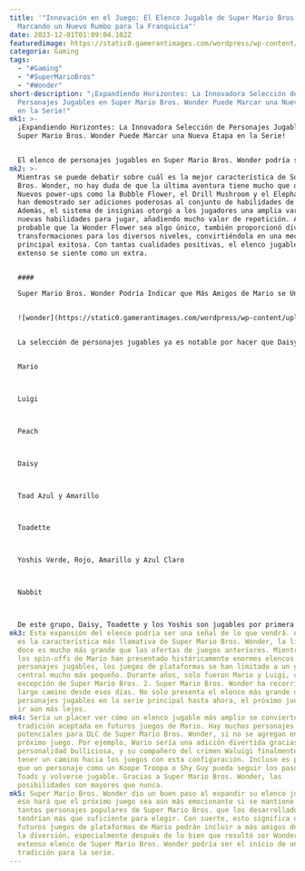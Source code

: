 ```yaml
---
title: '"Innovación en el Juego: El Elenco Jugable de Super Mario Bros. Wonder
  Marcando un Nuevo Rumbo para la Franquicia"'
date: 2023-12-01T01:09:04.102Z
featuredimage: https://static0.gamerantimages.com/wordpress/wp-content/uploads/2023/11/super-mario-bros-wonder-character-select.jpg?q=50&fit=contain&w=1140&h=&dpr=1.5
categoria: Gaming
tags:
  - "#Gaming"
  - "#SuperMarioBros"
  - "#Wonder"
short-description: "¡Expandiendo Horizontes: La Innovadora Selección de
  Personajes Jugables en Super Mario Bros. Wonder Puede Marcar una Nueva Etapa
  en la Serie!"
mk1: >-
  ¡Expandiendo Horizontes: La Innovadora Selección de Personajes Jugables en
  Super Mario Bros. Wonder Puede Marcar una Nueva Etapa en la Serie!


  El elenco de personajes jugables en Super Mario Bros. Wonder podría ser el comienzo de una nueva tradición en la serie. Aunque la jugabilidad evoca a los clásicos plataformeros de Mario, Super Mario Bros. Wonder transformó la fórmula de muchas maneras. Una de las adiciones más significativas fue el elenco de personajes jugables del juego. Aunque parezca un cambio pequeño en comparación con todo lo demás, podría tener el impacto más importante a largo plazo. Super Mario Bros. Wonder fue un juego experimental y uno que podría haber cambiado el statu quo de la serie.
mk2: >-
  Mientras se puede debatir sobre cuál es la mejor característica de Super Mario
  Bros. Wonder, no hay duda de que la última aventura tiene mucho que ofrecer.
  Nuevos power-ups como la Bubble Flower, el Drill Mushroom y el Elephant Suit
  han demostrado ser adiciones poderosas al conjunto de habilidades de Mario.
  Además, el sistema de insignias otorgó a los jugadores una amplia variedad de
  nuevas habilidades para jugar, añadiendo mucho valor de repetición. Aunque es
  probable que la Wonder Flower sea algo único, también proporcionó divertidas
  transformaciones para los diversos niveles, convirtiéndola en una mecánica
  principal exitosa. Con tantas cualidades positivas, el elenco jugable más
  extenso se siente como un extra.


  #### 

  Super Mario Bros. Wonder Podría Indicar que Más Amigos de Mario se Unirán a sus Aventuras


  ![wonder](https://static0.gamerantimages.com/wordpress/wp-content/uploads/2023/10/super-mario-bros-wonder-crown-frustrating-rework.jpg?q=50&fit=crop&w=1500&dpr=1.5 "wonder")


  La selección de personajes jugables ya es notable por hacer que Daisy sea jugable por primera vez en la serie principal de Super Mario Bros. En total, la selección se ha expandido significativamente, incluyendo a:


  Mario



  Luigi



  Peach



  Daisy



  Toad Azul y Amarillo



  Toadette



  Yoshis Verde, Rojo, Amarillo y Azul Claro



  Nabbit



  De este grupo, Daisy, Toadette y los Yoshis son jugables por primera vez en un plataformero 2D de Mario. Sin embargo, el tamaño del elenco es su aspecto más notable, ya que ninguna aventura anterior de Super Mario había sido tan ambiciosa. Con eso en mente, tener doce protagonistas es una sorpresa bastante grande.
mk3: Esta expansión del elenco podría ser una señal de lo que vendrá. Aunque no
  es la característica más llamativa de Super Mario Bros. Wonder, la lista de
  doce es mucho más grande que las ofertas de juegos anteriores. Mientras que
  los spin-offs de Mario han presentado históricamente enormes elencos de
  personajes jugables, los juegos de plataformas se han limitado a un grupo
  central mucho más pequeño. Durante años, solo fueron Mario y Luigi, con la
  excepción de Super Mario Bros. 2. Super Mario Bros. Wonder ha recorrido un
  largo camino desde esos días. No solo presenta el elenco más grande de
  personajes jugables en la serie principal hasta ahora, el próximo juego podría
  ir aún más lejos.
mk4: Sería un placer ver cómo un elenco jugable más amplio se convierte en una
  tradición aceptada en futuros juegos de Mario. Hay muchos personajes
  potenciales para DLC de Super Mario Bros. Wonder, si no se agregan en el
  próximo juego. Por ejemplo, Wario sería una adición divertida gracias a su
  personalidad bulliciosa, y su compañero del crimen Waluigi finalmente podría
  tener un camino hacia los juegos con esta configuración. Incluso es posible
  que un personaje como un Koope Troopa o Shy Guy pueda seguir los pasos de los
  Toads y volverse jugable. Gracias a Super Mario Bros. Wonder, las
  posibilidades son mayores que nunca.
mk5: Super Mario Bros. Wonder dio un buen paso al expandir su elenco jugable, y
  eso hará que el próximo juego sea aún más emocionante si se mantiene. Hay
  tantos personajes populares de Super Mario Bros. que los desarrolladores
  tendrían más que suficiente para elegir. Con suerte, esto significa que los
  futuros juegos de plataformas de Mario podrán incluir a más amigos de Mario en
  la diversión, especialmente después de lo bien que resultó ser Wonder. El
  extenso elenco de Super Mario Bros. Wonder podría ser el inicio de una nueva
  tradición para la serie.
---
```

